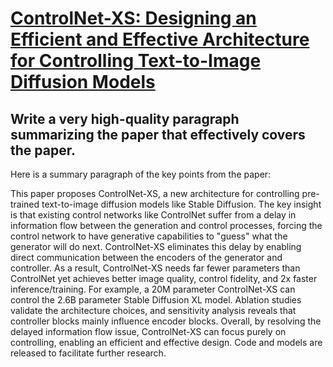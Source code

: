 # [ControlNet-XS: Designing an Efficient and Effective Architecture for   Controlling Text-to-Image Diffusion Models](https://arxiv.org/abs/2312.06573)

## Write a very high-quality paragraph summarizing the paper that effectively covers the paper.

 Here is a summary paragraph of the key points from the paper:

This paper proposes ControlNet-XS, a new architecture for controlling pre-trained text-to-image diffusion models like Stable Diffusion. The key insight is that existing control networks like ControlNet suffer from a delay in information flow between the generation and control processes, forcing the control network to have generative capabilities to "guess" what the generator will do next. ControlNet-XS eliminates this delay by enabling direct communication between the encoders of the generator and controller. As a result, ControlNet-XS needs far fewer parameters than ControlNet yet achieves better image quality, control fidelity, and 2x faster inference/training. For example, a 20M parameter ControlNet-XS can control the 2.6B parameter Stable Diffusion XL model. Ablation studies validate the architecture choices, and sensitivity analysis reveals that controller blocks mainly influence encoder blocks. Overall, by resolving the delayed information flow issue, ControlNet-XS can focus purely on controlling, enabling an efficient and effective design. Code and models are released to facilitate further research.
